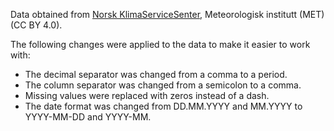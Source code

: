 Data obtained from [Norsk
KlimaServiceSenter](https://seklima.met.no/observations/), Meteorologisk
institutt (MET) (CC BY 4.0).

The following changes were applied to the data to make it easier to work with:
- The decimal separator was changed from a comma to a period.
- The column separator was changed from a semicolon to a comma.
- Missing values were replaced with zeros instead of a dash.
- The date format was changed from DD.MM.YYYY and MM.YYYY to YYYY-MM-DD and
  YYYY-MM.

